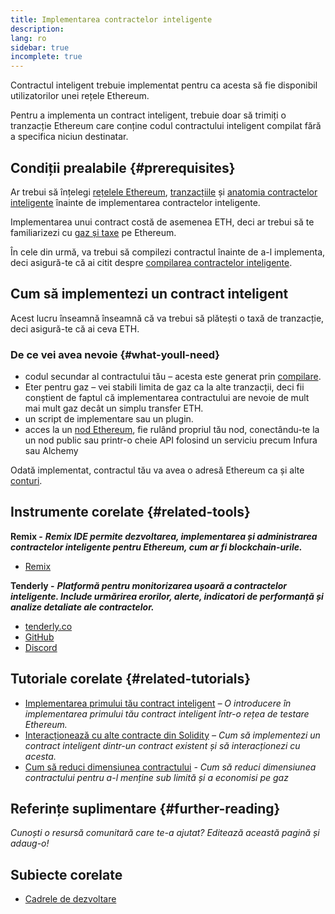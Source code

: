 ```yaml
---
title: Implementarea contractelor inteligente
description:
lang: ro
sidebar: true
incomplete: true
---
```


Contractul inteligent trebuie implementat pentru ca acesta să fie disponibil utilizatorilor unei rețele Ethereum.

Pentru a implementa un contract inteligent, trebuie doar să trimiți o tranzacție Ethereum care conține codul contractului inteligent compilat fără a specifica niciun destinatar.

## Condiții prealabile {#prerequisites}

Ar trebui să înțelegi [rețelele Ethereum](/developers/docs/networks/), [tranzacțiile](/developers/docs/transactions/) și [anatomia contractelor inteligente](/developers/docs/smart-contract/anatomy/) înainte de implementarea contractelor inteligente.

Implementarea unui contract costă de asemenea ETH, deci ar trebui să te familiarizezi cu [gaz și taxe](/developers/docs/gas/) pe Ethereum.

În cele din urmă, va trebui să compilezi contractul înainte de a-l implementa, deci asigură-te că ai citit despre [compilarea contractelor inteligente](/developers/docs/smart-contracts/compiling/).

## Cum să implementezi un contract inteligent

Acest lucru înseamnă înseamnă că va trebui să plătești o taxă de tranzacție, deci asigură-te că ai ceva ETH.

### De ce vei avea nevoie {#what-youll-need}

- codul secundar al contractului tău – acesta este generat prin [compilare](/developers/docs/smart-contracts/compiling/).
- Eter pentru gaz – vei stabili limita de gaz ca la alte tranzacții, deci fii conștient de faptul că implementarea contractului are nevoie de mult mai mult gaz decât un simplu transfer ETH.
- un script de implementare sau un plugin.
- acces la un [nod Ethereum](/developers/docs/nodes-and-clients/), fie rulând propriul tău nod, conectându-te la un nod public sau printr-o cheie API folosind un serviciu precum Infura sau Alchemy

<!-- TODO Elaborate on options: e.g. run a node, use a node as a service etc. -->

<!-- TODO! -->
<!-- ### Steps to deploy a smart contract -->

Odată implementat, contractul tău va avea o adresă Ethereum ca și alte [conturi](/developers/docs/accounts/).

## Instrumente corelate {#related-tools}

**Remix -** **_Remix IDE permite dezvoltarea, implementarea și administrarea contractelor inteligente pentru Ethereum, cum ar fi blockchain-urile._**

- [Remix](https://remix.ethereum.org)

**Tenderly -** **_Platformă pentru monitorizarea ușoară a contractelor inteligente. Include urmărirea erorilor, alerte, indicatori de performanță și analize detaliate ale contractelor._**

- [tenderly.co](https://tenderly.co/)
- [GitHub](https://github.com/Tenderly)
- [Discord](https://discord.gg/eCWjuvt)

## Tutoriale corelate {#related-tutorials}

- [Implementarea primului tău contract inteligent](/developers/tutorials/deploying-your-first-smart-contract/) _– O introducere în implementarea primului tău contract inteligent într-o rețea de testare Ethereum._
- [Interacționează cu alte contracte din Solidity](/developers/tutorials/interact-with-other-contracts-from-solidity/) _– Cum să implementezi un contract inteligent dintr-un contract existent și să interacționezi cu acesta._
- [Cum să reduci dimensiunea contractului](/developers/tutorials/downsizing-contracts-to-fight-the-contract-size-limit/) _- Cum să reduci dimensiunea contractului pentru a-l menține sub limită și a economisi pe gaz_

## Referințe suplimentare {#further-reading}

_Cunoști o resursă comunitară care te-a ajutat? Editează această pagină și adaug-o!_

## Subiecte corelate

- [Cadrele de dezvoltare](/developers/docs/frameworks/)
